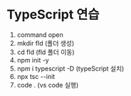 # TypeScript 연습
1. command open
1. mkdir fld (폴더 생성)
1. cd fld (fld 폴더 이동)
1. npm init -y
1. npm i typescript -D (typeScript 설치)
1. npx tsc --init
1. code . (vs code 실행)